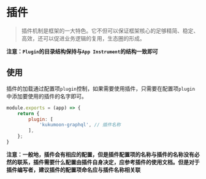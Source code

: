# 插件

> 插件机制是框架的一大特色。它不但可以保证框架核心的足够精简、稳定、高效，还可以促进业务逻辑的复用，生态圈的形成。

**注意：`Plugin`的目录结构保持与`App Instrument`的结构一致即可**

## 使用
插件的加载通过配置项`plugin`控制，如果需要使用插件，只需要在配置项`plugin`中添加要使用的插件的名字即可。
```javascript
module.exports = (app) => {
    return {
        plugin: [
            'kukumoon-graphql', // 插件名称
        ],       
    };
}
```

**注意：一般地，插件会有相应的配置，但是插件配置项的名称与插件的名称没有必然的联系，插件需要什么配置由插件自身决定，应参考插件的使用文档。但是对于插件编写者，建议插件的配置项命名应与插件名称相关联**